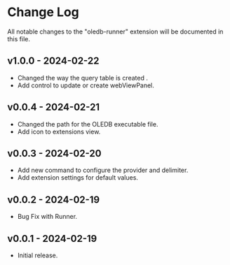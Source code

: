 # Change Log

All notable changes to the "oledb-runner" extension will be documented in this file.

## v1.0.0 - 2024-02-22
- Changed the way the query table is created .
- Add control to update or create webViewPanel.

## v0.0.4 - 2024-02-21
- Changed the path for the OLEDB executable file.
- Add icon to extensions view.

## v0.0.3 - 2024-02-20
- Add new command to configure the provider and delimiter.
- Add extension settings for default values.

## v0.0.2 - 2024-02-19
- Bug Fix with Runner.

## v0.0.1 - 2024-02-19
- Initial release.